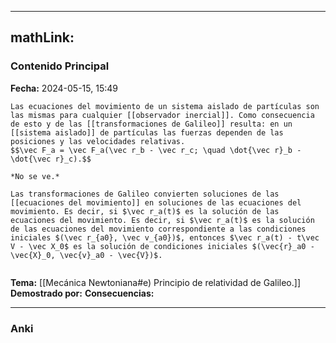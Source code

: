 
---
mathLink:
---
### Contenido Principal

**Fecha:** 2024-05-15, 15:49

```ad-theorem
Las ecuaciones del movimiento de un sistema aislado de partículas son las mismas para cualquier [[observador inercial]]. Como consecuencia de esto y de las [[transformaciones de Galileo]] resulta: en un [[sistema aislado]] de partículas las fuerzas dependen de las posiciones y las velocidades relativas.
$$\vec F_a = \vec F_a(\vec r_b - \vec r_c; \quad \dot{\vec r}_b - \dot{\vec r}_c).$$
```

```ad-proof
*No se ve.*
```

```ad-note
Las transformaciones de Galileo convierten soluciones de las [[ecuaciones del movimiento]] en soluciones de las ecuaciones del movimiento. Es decir, si $\vec r_a(t)$ es la solución de las ecuaciones del movimiento. Es decir, si $\vec r_a(t)$ es la solución de las ecuaciones del movimiento correspondiente a las condiciones iniciales $(\vec r_{a0}, \vec v_{a0})$, entonces $\vec r_a(t) - t\vec V - \vec X_0$ es la solución de condiciones iniciales $(\vec{r}_a0 - \vec{X}_0, \vec{v}_a0 - \vec{V})$.


```


**Tema:** [[Mecánica Newtoniana#e) Principio de relatividad de Galileo.]]
**Demostrado por:**
**Consecuencias:**

---
### Anki
